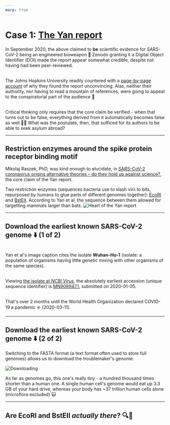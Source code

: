 ```yaml
---
marp: true
---
```


# Case 1: [The Yan report](https://zenodo.org/record/4028830#.X1_bxGhKg2y)

In September 2020, the above claimed to **be** scientific evidence for SARS-CoV-2 being an engineered bioweapon :raised_eyebrow: Zenodo granting it a Digital Object Identifier (DOI) made the report appear somewhat credible, despite not having had been peer-reviewed.

<br>The Johns Hopkins University readily countered with a [page-by-page account](https://www.centerforhealthsecurity.org/our-work/pubs_archive/pubs-pdfs/2020/200921-in-response-yan.pdf) of why they found the report unconvincing. Alas, neither their authority, nor having to read a mountain of references, were going to appeal to the conspiratorial part of the audience :thinking:

<br>Critical thinking only requires that the core claim be verified - when that turns out to be false, everything derived from it automatically becomes false as well :woman_shrugging: What was the postulate, then, that sufficed for its authors to be able to seek asylum abroad?

---

## Restriction enzymes around the spike protein receptor binding motif

Mikolaj Raszek, PhD, was kind enough to elucidate, in [SARS-CoV-2 coronavirus origins alternative theories – do they hold up against science?](https://merogenomics.ca/blog/en/117/SARS-CoV-2_coronavirus_origins_alternative_theories__do_they_hold_up_against_science_Part_2), the core claim of the Yan report.

Two restriction enzymes (sequences bacteria use to slash virii to bits, repurposed by humans to glue parts of different genomes together): [EcoRI](https://www.neb.com/products/r0101-ecori#Product%20Information) and [BstEII](https://www.neb.com/products/r0162-bsteii#Product%20Information). According to Yan et al, the sequence between them allowed for targetting mammals larger than bats.
![Heart of the Yan report](https://user-images.githubusercontent.com/13955209/179063218-748bafb5-5ad1-4f32-a4da-89bd1e3e259f.png)

---

## Download the earliest known SARS-CoV-2 genome :arrow_down: (1 of 2)

<br>Yan et al's image caption cites the isolate **Wuhan-Hu-1** (isolate: a population of organisms having little genetic mixing with other organisms of the same species).

<br>Viewing [the isolate at _NCBI Virus_](https://www.ncbi.nlm.nih.gov/labs/virus/vssi/#/virus?SeqType_s=Nucleotide&VirusLineage_ss=Severe%20acute%20respiratory%20syndrome%20coronavirus%202,%20taxid:2697049&IsolateParsed_s=Wuhan-Hu-1), the absolutely earliest accession (unique sequence identifier) is [MN908947.1](https://www.ncbi.nlm.nih.gov/nuccore/MN908947.1), submitted on 2020-01-05.

<br>That's over 2 months until the World Health Organization declared COVID-19 a pandemic ☣️ (2020-03-11).

---

## Download the earliest known SARS-CoV-2 genome :arrow_down: (2 of 2)

Switching to the FASTA format (a text format often used to store full genomes) allows us to download the troublemaker's genome:

![Downloading](https://user-images.githubusercontent.com/13955209/179091431-050a1882-24e8-4591-b176-d2d905f269aa.png)

As far as genomes go, this one's really tiny - a hundred thousand times shorter than a human one. A single human cell's genome would eat up 3.3 GB of your hard drive, whereas your body has ~37 trillion human cells alone (microflora excluded) :scream_cat:

---

## Are EcoRI and BstEII _actually there_? :mag::eyes:

